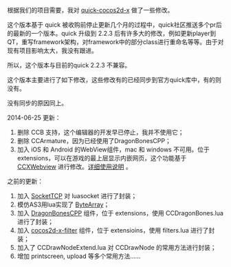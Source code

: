 根据我们的项目需要，我对 [quick-cocos2d-x][3] 做了一些修改。

这个版本基于 quick 被收购前停止更新几个月的过程中，quick社区推送多个pr后的最新的一个版本。quick 升级到 2.2.3 后有许多大的修改，例如更新player到QT，重写framework架构，对framework中的部分class进行重命名等等。由于对现有项目影响太大，我没有跟进。

所以，这个版本与目前的quick 2.2.3 不兼容。

这个版本主要进行了如下修改，这些修改有的已经同步到官方quick库中，有的则没有。

没有同步的原因同上。

2014-06-25 更新：

1. 删除 CCB 支持，这个编辑器的开发早已停止，我并不使用它；
2. 删除 CCArmature，因为已经使用了DragonBonesCPP；
3. 加入 iOS 和 Android 的WebView组件，mac 和 windows 不可用。位于 extensions，可以在游戏的最上层显示内嵌网页，这个功能基于 [CCXWebview][6] 进行修改。[详细使用说明][7] 。

之前的更新：

1. 加入 [SocketTCP][4] 对 luasocket 进行了封装；
1. 模仿AS3用lua实现了 [ByteArray][5]；
1. 加入 [DragonBonesCPP][1] 组件，位于 extensions，使用 CCDragonBones.lua 进行了封装；
2. 加入 [cocos2d-x-filter][2] 组件，位于 extensioins，使用 filters.lua 进行了封装；
3. 加入了 CCDrawNodeExtend.lua 对 CCDrawNode 的常用方法进行封装；
4. 增加 printscreen, upload 等多个常用方法……

[1]: https://github.com/DragonBones/DragonBonesCPP
[2]: https://github.com/zrong/cocos2d-x-filters
[3]: https://github.com/chukong/quick-cocos2d-x
[4]: http://zengrong.net/post/1980.htm
[5]: http://zengrong.net/post/1968.htm
[6]: https://github.com/go3k/CCXWebview
[7]: http://zengrong.net/post/2123.htm
